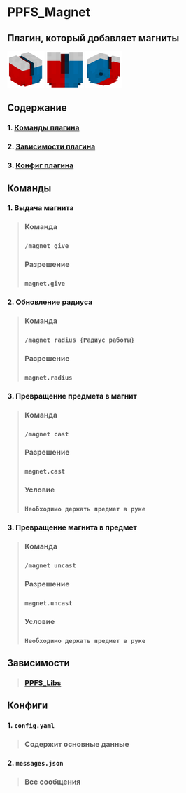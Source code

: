 # PPFS_Magnet
## Плагин, который добавляет магниты
![Магнит_левый](images/bfe784be93c59798466740eda191f7b5.webp)
![Магнит](images/3633332f30a362e864de77160d4f37fb.webp)
![Магнит_правый](images/410fa049a2bae4a7122831e0bec124e7.webp)

## Содержание
### 1. [Команды плагина](#Команды)
### 2. [Зависимости плагина](#Зависимости)
### 3. [Конфиг плагина](#Конфиги)


## Команды
### 1. Выдача магнита
>### Команда
>### `/magnet give`
>### Разрешение
>### `magnet.give`
### 2. Обновление радиуса
>### Команда
>### `/magnet radius {Радиус работы}`
>### Разрешение
>### `magnet.radius`
### 3. Превращение предмета в магнит
>### Команда
>### `/magnet cast`
>### Разрешение
>### `magnet.cast`
> ### Условие
> ### `Необходимо держать предмет в руке`
### 3. Превращение магнита в предмет
>### Команда
>### `/magnet uncast`
>### Разрешение
>### `magnet.uncast`
> ### Условие
> ### `Необходимо держать предмет в руке`
## Зависимости
>### [PPFS_Libs](https://github.com/BotClity/PPFS_Libs/releases)
## Конфиги
### 1. `config.yaml`
> ### Содержит основные данные
### 2. `messages.json`
> ### Все сообщения
